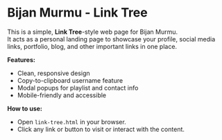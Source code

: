 # Bijan Murmu - Link Tree

This is a simple, **Link Tree**-style web page for Bijan Murmu.  
It acts as a personal landing page to showcase your profile, social media links, portfolio, blog, and other important links in one place.

**Features:**
- Clean, responsive design
- Copy-to-clipboard username feature
- Modal popups for playlist and contact info
- Mobile-friendly and accessible

**How to use:**
- Open `link-tree.html` in your browser.
- Click any link or button to visit or interact with the content.
